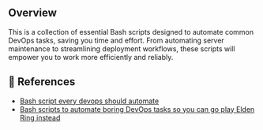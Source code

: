## Overview
This is a collection of essential Bash scripts designed to automate common DevOps tasks, saving you time and effort. From automating server maintenance to streamlining deployment workflows, these scripts will empower you to work more efficiently and reliably.

## 📖 References
- [Bash script every devops should automate](https://blog.devops.dev/12-bash-scripts-every-devops-engineer-should-automate-5b954bbee24c)
- [Bash scripts to automate boring DevOps tasks so you can go play Elden Ring instead](https://medium.com/@devlink/15-bash-scripts-to-automate-boring-devops-tasks-so-you-can-go-play-elden-ring-instead-275ef222a3ce?source=home_for_you---------25-98--------------------fd4ab92c_e0b1_42a4_b6cd_711a405bd57b-------15-------)
